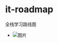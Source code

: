 # it-roadmap
全栈学习路线图

* ![图片](https://user-images.githubusercontent.com/79394963/198819056-0e7c1485-5483-4e76-88e2-0a682c0a40e3.png)
